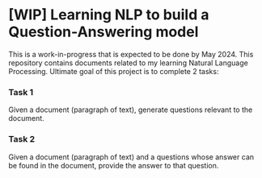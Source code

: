 # [WIP] Learning NLP to build a Question-Answering model 

This is a work-in-progress that is expected to be done by May 2024. This repository contains documents related to my learning Natural Language Processing. Ultimate goal of this project is to complete 2 tasks:
### Task 1 
Given a document (paragraph of text), generate questions relevant to the document. 

### Task 2 
Given a document (paragraph of text) and a questions whose answer can be found in the document, provide the answer to that question. 

